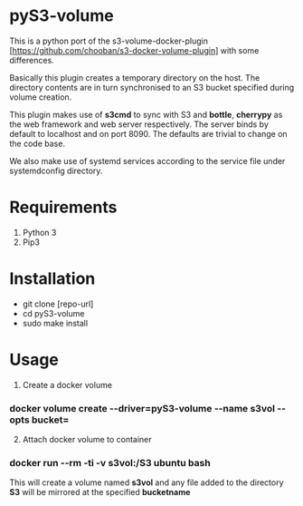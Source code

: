 # pyS3-volume

This is a python port of the s3-volume-docker-plugin [https://github.com/chooban/s3-docker-volume-plugin] with some differences.

Basically this plugin creates a temporary directory on the host. The directory contents are in turn synchronised to an S3 bucket specified during volume creation.

This plugin makes use of **s3cmd** to sync with S3 and **bottle**, **cherrypy** as the web framework and web server respectively. The server binds by default to localhost and on port 8090. The defaults are trivial to change on the code base.

We also make use of systemd services according to the service file under systemdconfig directory.


# Requirements

1. Python 3
2. Pip3

# Installation

- git clone [repo-url]
- cd pyS3-volume
- sudo make install

# Usage

1. Create a docker volume

### docker volume create --driver=pyS3-volume --name s3vol --opts bucket=<bucketname> 
2. Attach docker volume to container
### docker run --rm -ti -v s3vol:/S3 ubuntu bash
This will create a volume named **s3vol** and any file added to the directory **S3** will be mirrored at the specified **bucketname**
